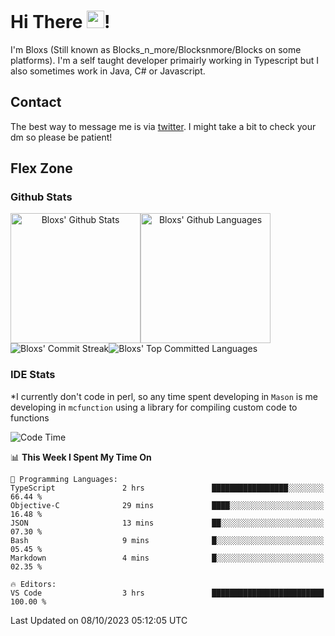 # Hi There <img src="https://media.giphy.com/media/hvRJCLFzcasrR4ia7z/giphy.gif" width="28">!
I'm Bloxs (Still known as Blocks_n_more/Blocksnmore/Blocks on some platforms). I'm a self taught developer primairly working in Typescript but I also sometimes work in Java, C# or Javascript. 

## Contact
The best way to message me is via [twitter](https://twitter.com/blocksnmore). I might take a bit to check your dm so please be patient!

## Flex Zone
### Github Stats
<div style="display: flex;" align="center">
  <img src="https://readme-stats-gules.vercel.app/api?username=Blocksnmore&bg_color=23272A&show_icons=true&count_private=true&title_color=fff&text_color=fff&icon_color=3d34eb&hide_border=true&border_radius=10" alt="Bloxs' Github Stats" style="height: 13rem" />
 <img src="https://readme-stats-gules.vercel.app/api/top-langs/?username=Blocksnmore&layout=donut&count_private=true&hide_border=true&bg_color=23272A&title_color=fff&text_color=fff&icon_color=3d34eb&border_radius=10" alt="Bloxs' Github Languages" style="height: 13rem;" />
</div>
<div style="display: flex;" align="center">
  <img src="https://streak-stats.demolab.com?user=Blocksnmore&theme=github-dark-blue&hide_border=true" alt="Bloxs' Commit Streak">
  <img src="http://github-profile-summary-cards.vercel.app/api/cards/most-commit-language?username=Blocksnmore&theme=github_dark" alt="Bloxs' Top Committed Languages">
</div>

### IDE Stats
*I currently don't code in perl, so any time spent developing in `Mason` is me developing in `mcfunction` using a library for compiling custom code to functions
<!--START_SECTION:waka-->
![Code Time](http://img.shields.io/badge/Code%20Time-649%20hrs%2032%20mins-blue)

📊 **This Week I Spent My Time On** 

```text
💬 Programming Languages: 
TypeScript               2 hrs               █████████████████░░░░░░░░   66.44 % 
Objective-C              29 mins             ████░░░░░░░░░░░░░░░░░░░░░   16.48 % 
JSON                     13 mins             ██░░░░░░░░░░░░░░░░░░░░░░░   07.30 % 
Bash                     9 mins              █░░░░░░░░░░░░░░░░░░░░░░░░   05.45 % 
Markdown                 4 mins              █░░░░░░░░░░░░░░░░░░░░░░░░   02.35 % 

🔥 Editors: 
VS Code                  3 hrs               █████████████████████████   100.00 % 
```


 Last Updated on 08/10/2023 05:12:05 UTC
<!--END_SECTION:waka-->
